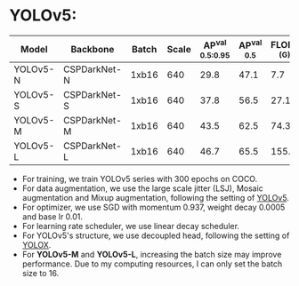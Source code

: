 # YOLOv5:

|   Model   |   Backbone   | Batch | Scale | AP<sup>val<br>0.5:0.95 | AP<sup>val<br>0.5 | FLOPs<br><sup>(G) | Params<br><sup>(M) | Weight |
|-----------|--------------|-------|-------|------------------------|-------------------|-------------------|--------------------|--------|
| YOLOv5-N  | CSPDarkNet-N | 1xb16 |  640  |         29.8           |       47.1        |   7.7             |   2.4              | [ckpt](https://github.com/yjh0410/PyTorch_YOLO_Tutorial/releases/download/yolo_tutorial_ckpt/yolov5_n_coco.pth) |
| YOLOv5-S  | CSPDarkNet-S | 1xb16 |  640  |         37.8           |       56.5        |   27.1            |   9.0              | [ckpt](https://github.com/yjh0410/PyTorch_YOLO_Tutorial/releases/download/yolo_tutorial_ckpt/yolov5_s_coco.pth) |
| YOLOv5-M  | CSPDarkNet-M | 1xb16 |  640  |         43.5           |       62.5        |   74.3            |   25.4             | [ckpt](https://github.com/yjh0410/PyTorch_YOLO_Tutorial/releases/download/yolo_tutorial_ckpt/yolov5_m_coco.pth) |
| YOLOv5-L  | CSPDarkNet-L | 1xb16 |  640  |         46.7           |       65.5        |   155.6           |   54.2             | [ckpt](https://github.com/yjh0410/PyTorch_YOLO_Tutorial/releases/download/yolo_tutorial_ckpt/yolov5_l_coco.pth) |

- For training, we train YOLOv5 series with 300 epochs on COCO.
- For data augmentation, we use the large scale jitter (LSJ), Mosaic augmentation and Mixup augmentation, following the setting of [YOLOv5](https://github.com/ultralytics/yolov5).
- For optimizer, we use SGD with momentum 0.937, weight decay 0.0005 and base lr 0.01.
- For learning rate scheduler, we use linear decay scheduler.
- For YOLOv5's structure, we use decoupled head, following the setting of [YOLOX](https://github.com/Megvii-BaseDetection/YOLOX).
- For **YOLOv5-M** and **YOLOv5-L**, increasing the batch size may improve performance. Due to my computing resources, I can only set the batch size to 16.

